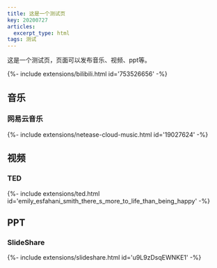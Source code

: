```yaml
---
title: 这是一个测试页
key: 20200727
articles:
  excerpt_type: html
tags: 测试
---
```


这是一个测试页，页面可以发布音乐、视频、ppt等。

<div>{%- include extensions/bilibili.html id='753526656' -%}</div>

<!--more-->

## 音乐
  
### 网易云音乐

<div>{%- include extensions/netease-cloud-music.html id='19027624' -%}</div>

## 视频

### TED

<div>{%- include extensions/ted.html id='emily_esfahani_smith_there_s_more_to_life_than_being_happy' -%}</div>
  
## PPT

### SlideShare

<div>{%- include extensions/slideshare.html id='u9L9zDsqEWNKE1' -%}</div>
